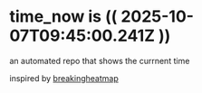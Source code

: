 # time_now is (( 2025-10-07T09:45:00.241Z ))

an automated repo that shows the currnent time

inspired by [breakingheatmap](https://github.com/breakingheatmap/breakingheatmap)